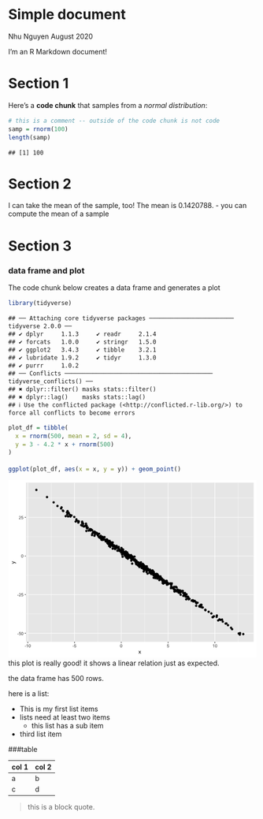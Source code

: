 Simple document
================
Nhu Nguyen
August 2020

I’m an R Markdown document!

# Section 1

Here’s a **code chunk** that samples from a *normal distribution*:

``` r
# this is a comment -- outside of the code chunk is not code
samp = rnorm(100)
length(samp)
```

    ## [1] 100

# Section 2

I can take the mean of the sample, too! The mean is 0.1420788. - you can
compute the mean of a sample

# Section 3

### data frame and plot

The code chunk below creates a data frame and generates a plot

``` r
library(tidyverse)
```

    ## ── Attaching core tidyverse packages ──────────────────────── tidyverse 2.0.0 ──
    ## ✔ dplyr     1.1.3     ✔ readr     2.1.4
    ## ✔ forcats   1.0.0     ✔ stringr   1.5.0
    ## ✔ ggplot2   3.4.3     ✔ tibble    3.2.1
    ## ✔ lubridate 1.9.2     ✔ tidyr     1.3.0
    ## ✔ purrr     1.0.2     
    ## ── Conflicts ────────────────────────────────────────── tidyverse_conflicts() ──
    ## ✖ dplyr::filter() masks stats::filter()
    ## ✖ dplyr::lag()    masks stats::lag()
    ## ℹ Use the conflicted package (<http://conflicted.r-lib.org/>) to force all conflicts to become errors

``` r
plot_df = tibble(
  x = rnorm(500, mean = 2, sd = 4),
  y = 3 - 4.2 * x + rnorm(500)
)

ggplot(plot_df, aes(x = x, y = y)) + geom_point()
```

![](template_files/figure-gfm/plot_example-1.png)<!-- --> this plot is
really good! it shows a linear relation just as expected.

the data frame has 500 rows.

here is a list:

- This is my first list items
- lists need at least two items
  - this list has a sub item
- third list item

\###table

| col 1 | col 2 |
|-------|-------|
| a     | b     |
| c     | d     |

> this is a block quote.
